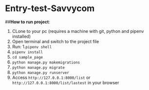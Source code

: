 # **Entry-test-Savvycom**

##**How to run project**:
1. CLone to your pc (requires a machine with git, python and pipenv installed)
2. Open terminal and switch to the project file
3. Run:
  1.`pipenv shell`
  2. `pipenv install`
  3. `cd sample_page`
  4. `python manage.py makemigrations`
  5. `python manage.py migrate`
  6. `python manage.py runserver`
  7. Access `http://127.0.0.1:8000/list` or `http://127.0.0.1:8000/list/lastest` in your browser
